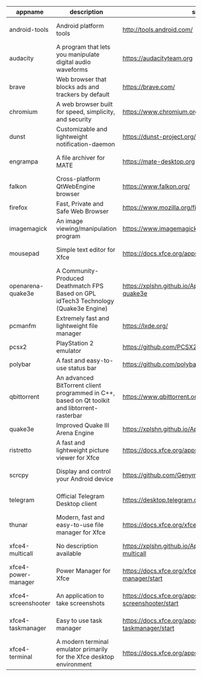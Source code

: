 | appname | description | site | download | version |
| ------- | ----------- | ---- | -------- | ------- |
| android-tools | Android platform tools | http://tools.android.com/ | https://github.com/xplshn/AppBundleHUB/releases/download/v98-20250602013044/android-tools-02_06_2025-xplshn.dwfs.AppBundle | v98-20250602013044 |
| audacity | A program that lets you manipulate digital audio waveforms | https://audacityteam.org | https://github.com/xplshn/AppBundleHUB/releases/download/v98-20250602013044/audacity-02_06_2025-xplshn.dwfs.AppBundle | v98-20250602013044 |
| brave | Web browser that blocks ads and trackers by default | https://brave.com/ | https://github.com/xplshn/AppBundleHUB/releases/download/v98-20250602013044/brave-02_06_2025-xplshn.dwfs.AppBundle | v98-20250602013044 |
| chromium | A web browser built for speed, simplicity, and security | https://www.chromium.org/Home | https://github.com/xplshn/AppBundleHUB/releases/download/v98-20250602013044/chromium-02_06_2025-xplshn.dwfs.AppBundle | v98-20250602013044 |
| dunst | Customizable and lightweight notification-daemon | https://dunst-project.org/ | https://github.com/xplshn/AppBundleHUB/releases/download/v98-20250602013044/dunst-02_06_2025-xplshn.dwfs.AppBundle | v98-20250602013044 |
| engrampa | A file archiver for MATE | https://mate-desktop.org | https://github.com/xplshn/AppBundleHUB/releases/download/v98-20250602013044/engrampa-02_06_2025-xplshn.dwfs.AppBundle | v98-20250602013044 |
| falkon | Cross-platform QtWebEngine browser | https://www.falkon.org/ | https://github.com/xplshn/AppBundleHUB/releases/download/v98-20250602013044/falkon-02_06_2025-xplshn.dwfs.AppBundle | v98-20250602013044 |
| firefox | Fast, Private and Safe Web Browser | https://www.mozilla.org/firefox/ | https://github.com/xplshn/AppBundleHUB/releases/download/v98-20250602013044/firefox-02_06_2025-xplshn.dwfs.AppBundle | v98-20250602013044 |
| imagemagick | An image viewing/manipulation program | https://www.imagemagick.org/ | https://github.com/xplshn/AppBundleHUB/releases/download/v98-20250602013044/imageMagick-02_06_2025-xplshn.dwfs.AppBundle | v98-20250602013044 |
| mousepad | Simple text editor for Xfce | https://docs.xfce.org/apps/mousepad/start | https://github.com/xplshn/AppBundleHUB/releases/download/v98-20250602013044/mousepad-02_06_2025-xplshn.dwfs.AppBundle | v98-20250602013044 |
| openarena-quake3e | A Community-Produced Deathmatch FPS Based on GPL idTech3 Technology (Quake3e Engine) | https://xplshn.github.io/AppBundleHUB#openarena-quake3e | https://github.com/xplshn/AppBundleHUB/releases/download/v98-20250602013044/openarena-quake3e.dwfs.AppBundle | v98-20250602013044 |
| pcmanfm | Extremely fast and lightweight file manager | https://lxde.org/ | https://github.com/xplshn/AppBundleHUB/releases/download/v98-20250602013044/pcmanfm-02_06_2025-xplshn.dwfs.AppBundle | v98-20250602013044 |
| pcsx2 | PlayStation 2 emulator | https://github.com/PCSX2/pcsx2 | https://github.com/xplshn/AppBundleHUB/releases/download/v98-20250602013044/pcsx2-02_06_2025-xplshn.dwfs.AppBundle | v98-20250602013044 |
| polybar | A fast and easy-to-use status bar | https://github.com/polybar/polybar | https://github.com/xplshn/AppBundleHUB/releases/download/v98-20250602013044/polybar-02_06_2025-xplshn.dwfs.AppBundle | v98-20250602013044 |
| qbittorrent | An advanced BitTorrent client programmed in C++, based on Qt toolkit and libtorrent-rasterbar | https://www.qbittorrent.org | https://github.com/xplshn/AppBundleHUB/releases/download/v98-20250602013044/qbittorrent-02_06_2025-xplshn.dwfs.AppBundle | v98-20250602013044 |
| quake3e | Improved Quake III Arena Engine | https://xplshn.github.io/AppBundleHUB#quake3e | https://github.com/xplshn/AppBundleHUB/releases/download/v98-20250602013044/quake3e.dwfs.AppBundle | v98-20250602013044 |
| ristretto | A fast and lightweight picture viewer for Xfce | https://docs.xfce.org/apps/ristretto/start | https://github.com/xplshn/AppBundleHUB/releases/download/v98-20250602013044/ristretto-02_06_2025-xplshn.dwfs.AppBundle | v98-20250602013044 |
| scrcpy | Display and control your Android device | https://github.com/Genymobile/scrcpy | https://github.com/xplshn/AppBundleHUB/releases/download/v98-20250602013044/scrcpy-02_06_2025-xplshn.AppDir.dwfs.AppBundle | v98-20250602013044 |
| telegram | Official Telegram Desktop client | https://desktop.telegram.org/ | https://github.com/xplshn/AppBundleHUB/releases/download/v98-20250602013044/telegram-02_06_2025-xplshn.dwfs.AppBundle | v98-20250602013044 |
| thunar | Modern, fast and easy-to-use file manager for Xfce | https://docs.xfce.org/xfce/thunar/start | https://github.com/xplshn/AppBundleHUB/releases/download/v98-20250602013044/thunar-02_06_2025-xplshn.dwfs.AppBundle | v98-20250602013044 |
| xfce4-multicall | No description available | https://xplshn.github.io/AppBundleHUB#xfce4-multicall | https://github.com/xplshn/AppBundleHUB/releases/download/v98-20250602013044/xfce4-multicall-02_06_2025-xplshn.AppDir.dwfs.AppBundle | v98-20250602013044 |
| xfce4-power-manager | Power Manager for Xfce | https://docs.xfce.org/xfce/xfce4-power-manager/start | https://github.com/xplshn/AppBundleHUB/releases/download/v98-20250602013044/xfce4-power-manager-02_06_2025-xplshn.dwfs.AppBundle | v98-20250602013044 |
| xfce4-screenshooter | An application to take screenshots | https://docs.xfce.org/apps/xfce4-screenshooter/start | https://github.com/xplshn/AppBundleHUB/releases/download/v98-20250602013044/xfce4-screenshooter-02_06_2025-xplshn.dwfs.AppBundle | v98-20250602013044 |
| xfce4-taskmanager | Easy to use task manager | https://docs.xfce.org/apps/xfce4-taskmanager/start | https://github.com/xplshn/AppBundleHUB/releases/download/v98-20250602013044/xfce4-taskmanager-02_06_2025-xplshn.dwfs.AppBundle | v98-20250602013044 |
| xfce4-terminal | A modern terminal emulator primarily for the Xfce desktop environment | https://docs.xfce.org/apps/terminal/start | https://github.com/xplshn/AppBundleHUB/releases/download/v98-20250602013044/xfce4-terminal-02_06_2025-xplshn.dwfs.AppBundle | v98-20250602013044 |
